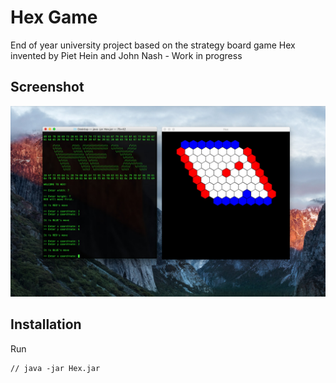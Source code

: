 # Hex Game

End of year university project based on the strategy board game Hex invented by Piet Hein and John Nash - Work in progress

## Screenshot
![alt text](screenshot.jpg "Screenshot of game in play")

## Installation

Run
```
// java -jar Hex.jar
```
